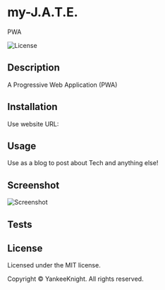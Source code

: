 # my-J.A.T.E.
PWA 

![License](https://img.shields.io/badge/license-MIT-blue.svg)

## Description
A Progressive Web Application (PWA)

## Installation
Use website URL: 

## Usage
Use as a blog to post about Tech and anything else!

## Screenshot
![Screenshot](./public/images/Screenshot%202023-02-27%20at%2011.01.42%20AM.png)

## Tests


## License

Licensed under the MIT license.

Copyright © YankeeKnight. All rights reserved.